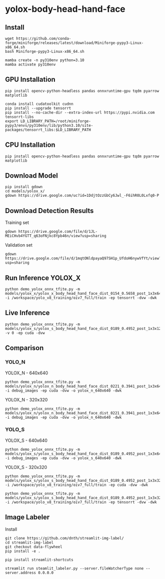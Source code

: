 # yolox-body-head-hand-face

## Install

```
wget https://github.com/conda-forge/miniforge/releases/latest/download/Miniforge-pypy3-Linux-x86_64.sh
bash Miniforge-pypy3-Linux-x86_64.sh

mamba create -n py310env python=3.10
mamba activate py310env

```


## GPU Installation

```
pip install opencv-python-headless pandas onnxruntime-gpu tqdm pyarrow matplotlib

```


```
conda install cudatoolkit cudnn
pip install --upgrade tensorrt
pip install --no-cache-dir --extra-index-url https://pypi.nvidia.com tensorrt-libs
export LD_LIBRARY_PATH=/root/miniforge-pypy3/envs/py310env/lib/python3.10/site-packages/tensorrt_libs:$LD_LIBRARY_PATH
```

## CPU Installation

```
pip install opencv-python-headless pandas onnxruntime-gpu tqdm pyarrow matplotlib

```


## Download Model

```
pip install gdown
cd models/yolox_x/
gdown https://drive.google.com/uc?id=1DdjtOzzGbCy6Jwl_-F6ihR0L0Lxfq0-P
```

## Download Detection Results

Training set
```
gdown https://drive.google.com/file/d/1JL-MEiCHvb4YGTT_q63oFNjkc8Ypb46n/view?usp=sharing
```

Validation set
```
gdown https://drive.google.com/file/d/1mqtONldpayaQ97SH1p_UfdoH6nywVfYt/view?usp=sharing
```

## Run Inference YOLOX_X
```
python demo_yolox_onnx_tfite.py -m models/yolox_x/yolox_x_body_head_hand_face_dist_0154_0.5658_post_1x3x640x640.onnx -i /workspace/yolo_v8_training/oiv7_full/train -ep tensorrt -dvw -dwk
```

## Live Inference

```
python demo_yolox_onnx_tfite.py -m models/yolox_s/yolox_s_body_head_hand_face_dist_0189_0.4952_post_1x3x128x160.onnx -v 0 -ep cuda -dvw
```


## Comparison

### YOLO_N
YOLOX_N - 640x640
```
python demo_yolox_onnx_tfite.py -m models/yolox_n/yolox_n_body_head_hand_face_dist_0221_0.3941_post_1x3x640x640.onnx -i debug_images -ep cuda -dvw -o yolox_n_640x640 -dwk
```

YOLOX_N - 320x320
```
python demo_yolox_onnx_tfite.py -m models/yolox_n/yolox_n_body_head_hand_face_dist_0221_0.3941_post_1x3x640x640.onnx -i debug_images -ep cuda -dvw -o yolox_n_640x640 -dwk
```

### YOLO_S
YOLOX_S - 640x640
```
python demo_yolox_onnx_tfite.py -m models/yolox_s/yolox_s_body_head_hand_face_dist_0189_0.4952_post_1x3x640x640.onnx -i debug_images -ep cuda -dvw -o yolox_s_640x640 -dwk
```
YOLOX_S - 320x320
```
python demo_yolox_onnx_tfite.py -m models/yolox_s/yolox_s_body_head_hand_face_dist_0189_0.4952_post_1x3x320x320.onnx -i /workspace/yolo_v8_training/oiv7_full/train -ep cuda -dvw -dwk

python demo_yolox_onnx_tfite.py -m models/yolox_s/yolox_s_body_head_hand_face_dist_0189_0.4952_post_1x3x320x320.onnx -i /workspace/yolo_v8_training/oiv7_full/train -ep tensorrt -dvw -dwk
```


## Image Labeler
Install

```
git clone https://github.com/dnth/streamlit-img-label/
cd streamlit-img-label
git checkout data-flywheel
pip install -e .

pip install streamlit-shortcuts
```

```
streamlit run steamlit_labeler.py --server.fileWatcherType none --server.address 0.0.0.0
```